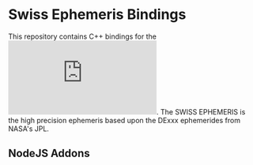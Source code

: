 <!-- <p align="center">
<img src="web/repo_logo.png" width="345" class="center"/>
</p>

![GitHub Workflow Status](https://img.shields.io/github/workflow/status/HazyResearch/bootleg/CI)
[![codecov](https://codecov.io/gh/HazyResearch/bootleg/branch/master/graph/badge.svg)](https://codecov.io/gh/HazyResearch/bootleg)
[![Documentation Status](https://readthedocs.org/projects/bootleg/badge/?version=latest)](https://bootleg.readthedocs.io/en/latest/?badge=latest)
[![license](https://img.shields.io/badge/License-Apache%202.0-blue.svg)](https://opensource.org/licenses/Apache-2.0) -->

# Swiss Ephemeris Bindings

This repository contains C++ bindings for the ![Swiss Ephemeris](https://www.astro.com/swisseph/swephinfo_e.htm). The SWISS EPHEMERIS is the high precision ephemeris based upon the DExxx ephemerides from NASA's JPL.

## NodeJS Addons

<!-- <p align="center">
<img src="web/celestial-sphere.png" width="345" class="center"/>
</p> -->